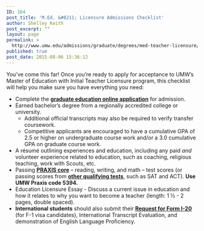 ```yaml
---
ID: 164
post_title: 'M.Ed. &#8211; Licensure Admissions Checklist'
author: Shelley Keith
post_excerpt: ""
layout: page
permalink: >
  http://www.umw.edu/admissions/graduate/degrees/med-teacher-licensure/med-licensure-checklist/
published: true
post_date: 2015-08-06 15:36:12
---
```

You’ve come this far! Once you’re ready to apply for acceptance to UMW’s Master of Education with Initial Teacher Licensure program, this checklist will help you make sure you have everything you need:
<ul>
 	<li>Complete the <a href="https://www.applyweb.com/umw/menu.html"><strong>graduate education online application</strong></a> for admission.</li>
 	<li>Earned bachelor’s degree from a regionally accredited college or university.
<ul>
 	<li>Additional official transcripts may also be required to verify transfer coursework.</li>
 	<li>Competitive applicants are encouraged to have a cumulative GPA of 2.5 or higher on undergraduate course work and/or a 3.0 cumulative GPA on graduate course work.</li>
</ul>
</li>
 	<li>A résumé outlining experiences and education, including any paid <em>and </em>volunteer experience related to education, such as coaching, religious teaching, work with Scouts, etc.</li>
 	<li>Passing <a href="http://www.ets.org/praxis/about/core/"><strong>PRAXIS core</strong></a> – reading, writing, and math – test scores (or passing scores from <a href="http://education.umw.edu/student-resources/testing-requirements-2/"><strong>other qualifying tests</strong></a>, such as SAT and ACT). <strong>Use UMW Praxis code 5394.</strong></li>
 	<li>Education Licensure Essay - Discuss a current issue in education and how it relates to why you want to become a teacher (length: 1 ½ - 2 pages, double spaced).</li>
 	<li><strong>International students</strong> should also submit their <a href="http://international.umw.edu/international-services/prospective/request-for-form-i-20/"><strong>Request for Form I-20</strong></a> (for F-1 visa candidates), International Transcript Evaluation, and demonstration of English Language Proficiency.</li>
</ul>
